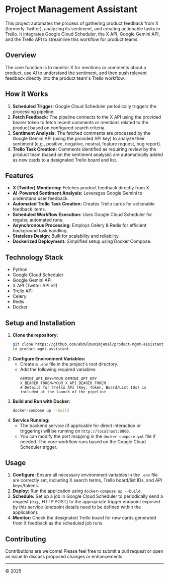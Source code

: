 # Project Management Assistant

This project automates the process of gathering product feedback from X (formerly Twitter), analyzing its sentiment, and creating actionable tasks in Trello. It integrates Google Cloud Scheduler, the X API, Google Gemini API, and the Trello API to streamline this workflow for product teams.

## Overview

The core function is to monitor X for mentions or comments about a product, use AI to understand the sentiment, and then push relevant feedback directly into the product team's Trello workflow.

## How it Works

1.  **Scheduled Trigger:** Google Cloud Scheduler periodically triggers the processing pipeline.
2.  **Fetch Feedback:** The pipeline connects to the X API using the provided bearer token to fetch recent comments or mentions related to the product based on configured search criteria.
3.  **Sentiment Analysis:** The fetched comments are processed by the Google Gemini API (using the provided API key) to analyze their sentiment (e.g., positive, negative, neutral, feature request, bug report).
4.  **Trello Task Creation:** Comments identified as requiring review by the product team (based on the sentiment analysis) are automatically added as new cards to a designated Trello board and list.

## Features

* **X (Twitter) Monitoring:** Fetches product feedback directly from X.
* **AI-Powered Sentiment Analysis:** Leverages Google Gemini to understand user feedback.
* **Automated Trello Task Creation:** Creates Trello cards for actionable feedback items.
* **Scheduled Workflow Execution:** Uses Google Cloud Scheduler for regular, automated runs.
* **Asynchronous Processing:** Employs Celery & Redis for efficient background task handling.
* **Stateless Design:** Built for scalability and reliability.
* **Dockerized Deployment:** Simplified setup using Docker Compose.

## Technology Stack

* Python
* Google Cloud Scheduler
* Google Gemini API
* X API (Twitter API v2)
* Trello API
* Celery
* Redis
* Docker

## Setup and Installation

1.  **Clone the repository:**
    ```bash
    git clone https://github.com/abdulmunimjemal/product-mgmt-assistant
    cd product-mgmt-assistant
    ```
2.  **Configure Environment Variables:**
    * Create a `.env` file in the project's root directory.
    * Add the following required variables:
        ```dotenv
        GEMINI_API_KEY=YOUR_GEMINI_API_KEY
        X_BEARER_TOKEN=YOUR_X_API_BEARER_TOKEN
        # Details for Trello API (Key, Token, Board/List IDs) is included at the launch of the pipeline
        ```
3.  **Build and Run with Docker:**
    ```bash
    docker-compose up --build
    ```
4.  **Service Running:**
    * The backend service (if applicable for direct interaction or triggering) will be running on `http://localhost:8000`.
    * You can modify the port mapping in the `docker-compose.yml` file if needed. The core workflow runs based on the Google Cloud Scheduler trigger.

## Usage

1.  **Configure:** Ensure all necessary environment variables in the `.env` file are correctly set, including X search terms, Trello board/list IDs, and API keys/tokens.
2.  **Deploy:** Run the application using `docker-compose up --build`.
3.  **Schedule:** Set up a job in Google Cloud Scheduler to periodically send a request (e.g., HTTP POST) to the appropriate trigger endpoint exposed by this service (endpoint details need to be defined within the application).
4.  **Monitor:** Check the designated Trello board for new cards generated from X feedback as the scheduled job runs.

## Contributing

Contributions are welcome! Please feel free to submit a pull request or open an issue to discuss proposed changes or enhancements.

---
© 2025
